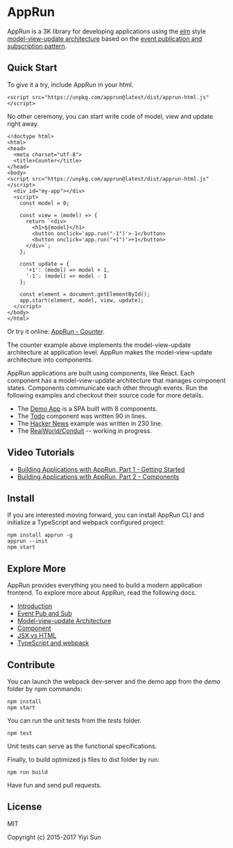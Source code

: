 # AppRun

AppRun is a 3K library for developing applications using the [elm](http://elm-lang.org/) style
[model-view-update architecture](https://guide.elm-lang.org/architecture/)
based on the [event publication and subscription pattern](docs/event-pubsub.md).

## Quick Start

To give it a try, include AppRun in your html.
```
<script src="https://unpkg.com/apprun@latest/dist/apprun-html.js"</script>
```

No other ceremony, you can start write code of model, view and update right away.

```
<!doctype html>
<html>
<head>
  <meta charset="utf-8">
  <title>Counter</title>
</head>
<body>
<script src="https://unpkg.com/apprun@latest/dist/apprun-html.js"</script>
  <div id="my-app"></div>
  <script>
    const model = 0;

    const view = (model) => {
      return `<div>
        <h1>${model}</h1>
        <button onclick='app.run("-1")'>-1</button>
        <button onclick='app.run("+1")'>+1</button>
      </div>`;
    };

    const update = {
      '+1': (model) => model + 1,
      '-1': (model) => model - 1
    };

    const element = document.getElementById();
    app.start(element, model, view, update);
  </script>
</body>
</html>
```

Or try it online: [AppRun - Counter](https://jsfiddle.net/ap1kgyeb).

The counter example above implements the model-view-update architecture at application level. AppRun makes the model-view-update architecture into components.

AppRun applications are built using components, like React. Each component has a model-view-update architecture that manages component states. Components communicate each other through events. Run the following examples and checkout their source code for more details.

* The [Demo App](https://yysun.github.io/apprun-examples/) is a SPA built with 8 components.
* The [Todo](https://yysun.github.io/apprun-examples/#todo) component was written 90 in lines.
* The [Hacker News](https://yysun.github.io/apprun-hn) example was written in 230 line.
* The [RealWorld/Conduit](https://github.com/yysun/realworld-starter-kit) -- working in progress.

## Video Tutorials

* [Building Applications with AppRun, Part 1 - Getting Started](https://www.youtube.com/watch?v=RuRmXEN2-xI)
* [Building Applications with AppRun, Part 2 - Components](https://www.youtube.com/watch?v=qkP6HvZmhtY)

## Install

If you are interested moving forward, you can install AppRun CLI and initialize a TypeScript and webpack configured project:
```
npm install apprun -g
apprun --init
npm start

```

## Explore More

AppRun provides everything you need to build a modern application frontend. To explore more about AppRun, read the following docs.

* [Introduction](docs/README.md)
* [Event Pub and Sub](docs/event-pubsub.md)
* [Model-view-update Architecture](docs/concept.md)
* [Component](docs/component.md)
* [JSX vs HTML](docs/jsx-html.md)
* [TypeScript and webpack](docs/build.md)



## Contribute

You can launch the webpack dev-server and the demo app from the _demo_ folder by npm commands:
```
npm install
npm start
```

You can run the unit tests from the _tests_ folder.
```
npm test
```
Unit tests can serve as the functional specifications.

Finally, to build optimized js files to dist folder by run:
```
npm run build
```

Have fun and send pull requests.

## License

MIT

Copyright (c) 2015-2017 Yiyi Sun